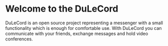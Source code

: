 # Welcome to the DuLeCord
DuLeCord is an open source project representing a messenger with a small functionality which is enough for comfortable use. With DuLeCord you can communicate with your friends, exchange messages and hold video conferences.
